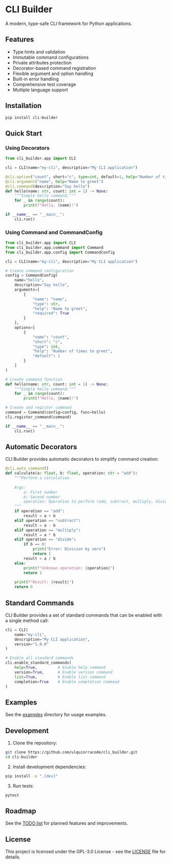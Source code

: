 # CLI Builder

A modern, type-safe CLI framework for Python applications.

## Features

* Type hints and validation
* Immutable command configurations
* Private attributes protection
* Decorator-based command registration
* Flexible argument and option handling
* Built-in error handling
* Comprehensive test coverage
* Multiple language support

## Installation

```bash
pip install cli-builder
```

## Quick Start

### Using Decorators

```python
from cli_builder.app import CLI

cli = CLI(name="my-cli", description="My CLI application")

@cli.option("count", short="c", type=int, default=1, help="Number of times to greet")
@cli.argument("name", help="Name to greet")
@cli.command(description="Say hello")
def hello(name: str, count: int = 1) -> None:
    """Simple hello command."""
    for _ in range(count):
        print(f"Hello, {name}!")

if __name__ == "__main__":
    cli.run()
```

### Using Command and CommandConfig

```python
from cli_builder.app import CLI
from cli_builder.app.command import Command
from cli_builder.app.config import CommandConfig

cli = CLI(name="my-cli", description="My CLI application")

# Create command configuration
config = CommandConfig(
    name="hello",
    description="Say hello",
    arguments=[
        {
            "name": "name",
            "type": str,
            "help": "Name to greet",
            "required": True
        }
    ],
    options=[
        {
            "name": "count",
            "short": "c",
            "type": int,
            "help": "Number of times to greet",
            "default": 1
        }
    ]
)

# Create command function
def hello(name: str, count: int = 1) -> None:
    """Simple hello command."""
    for _ in range(count):
        print(f"Hello, {name}!")

# Create and register command
command = Command(config=config, func=hello)
cli.register_command(command)

if __name__ == "__main__":
    cli.run()
```

## Automatic Decorators

CLI Builder provides automatic decorators to simplify command creation:

```python
@cli.auto_command()
def calculate(a: float, b: float, operation: str = "add"):
    """Perform a calculation.
    
    Args:
        a: First number
        b: Second number
        operation: Operation to perform (add, subtract, multiply, divide)
    """
    if operation == "add":
        result = a + b
    elif operation == "subtract":
        result = a - b
    elif operation == "multiply":
        result = a * b
    elif operation == "divide":
        if b == 0:
            print("Error: Division by zero")
            return 1
        result = a / b
    else:
        print(f"Unknown operation: {operation}")
        return 1
        
    print(f"Result: {result}")
    return 0
```

## Standard Commands

CLI Builder provides a set of standard commands that can be enabled with a single method call:

```python
cli = CLI(
    name="my-cli", 
    description="My CLI application", 
    version="1.0.0"
)

# Enable all standard commands
cli.enable_standard_commands(
    help=True,         # Enable help command
    version=True,      # Enable version command
    list=True,         # Enable list command
    completion=True    # Enable completion command
)
```

## Examples

See the [examples](../examples/) directory for usage examples.

## Development

1. Clone the repository:

```bash
git clone https://github.com/ulquiorracode/cli_builder.git
cd cli-builder
```

2. Install development dependencies:

```bash
pip install -e ".[dev]"
```

3. Run tests:

```bash
pytest
```

## Roadmap

See the [TODO list](todo.md) for planned features and improvements.

## License

This project is licensed under the GPL-3.0 License - see the [LICENSE](../../LICENSE) file for details. 